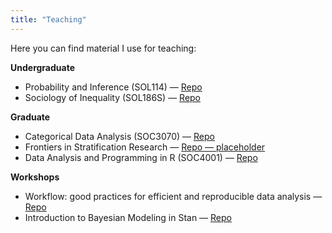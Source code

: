 ```yaml
---
title: "Teaching"
---
```


Here you can find material I use for teaching:

**Undergraduate**
- Probability and Inference (SOL114) — [Repo](https://github.com/mebucca/ad2-sol114)  
- Sociology of Inequality (SOL186S) — [Repo](https://github.com/mebucca/sdd_sol186s)

**Graduate**
- Categorical Data Analysis (SOC3070) — [Repo](https://github.com/mebucca/cda_soc3070)  
- Frontiers in Stratification Research — [Repo — placeholder](/#)  
- Data Analysis and Programming in R (SOC4001) — [Repo](https://github.com/mebucca/dar_soc4001)

**Workshops**
- Workflow: good practices for efficient and reproducible data analysis — [Repo](https://github.com/mebucca/workflow)  
- Introduction to Bayesian Modeling in Stan — [Repo](https://github.com/mebucca/intro_bayes)
